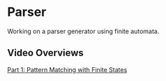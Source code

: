 # Parser

Working on a parser generator using finite automata. 

## Video Overviews

[Part 1: Pattern Matching with Finite States](https://youtu.be/aI5OFpD1l9s)
